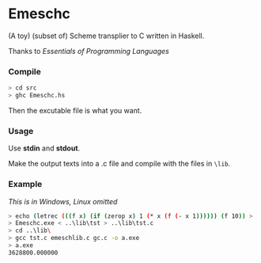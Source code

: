 # Emeschc
(A toy) (subset of) Scheme transplier to C written in Haskell.

Thanks to *Essentials of Programming Languages*

### Compile
```bash
> cd src
> ghc Emeschc.hs
```

Then the excutable file is what you want.

### Usage

Use **stdin** and **stdout**.

Make the output texts into a .c file and compile with the files in `\lib`.

### Example

*This is in Windows, Linux omitted*
```bash
> echo (letrec (((f x) (if (zerop x) 1 (* x (f (- x 1)))))) (f 10)) > ..\lib\tst
> Emeschc.exe < ..\lib\tst > ..\lib\tst.c
> cd ..\lib\
> gcc tst.c emeschlib.c gc.c -o a.exe
> a.exe
3628800.000000 

```
